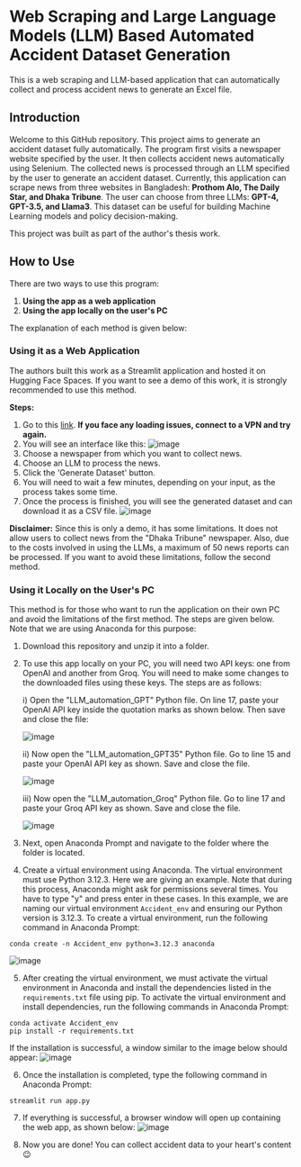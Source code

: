 # Web Scraping and Large Language Models (LLM) Based Automated Accident Dataset Generation

This is a web scraping and LLM-based application that can automatically collect and process accident news to generate an Excel file.

## Introduction

Welcome to this GitHub repository. This project aims to generate an accident dataset fully automatically. The program first visits a newspaper website specified by the user. It then collects accident news automatically using Selenium. The collected news is processed through an LLM specified by the user to generate an accident dataset. Currently, this application can scrape news from three websites in Bangladesh: **Prothom Alo, The Daily Star, and Dhaka Tribune**. The user can choose from three LLMs: **GPT-4, GPT-3.5, and Llama3**. This dataset can be useful for building Machine Learning models and policy decision-making.

This project was built as part of the author's thesis work.

## How to Use

There are two ways to use this program:

1. **Using the app as a web application**
2. **Using the app locally on the user's PC**

The explanation of each method is given below:

### Using it as a Web Application

The authors built this work as a Streamlit application and hosted it on Hugging Face Spaces. If you want to see a demo of this work, it is strongly recommended to use this method.

**Steps:**

1. Go to this [link](https://huggingface.co/spaces/Thamed-Chowdhury/Automated_Accident_Dataset). **If you face any loading issues, connect to a VPN and try again.**
2. You will see an interface like this:
   ![image](https://github.com/user-attachments/assets/60865c55-988d-442f-bbe9-8c43b7b01404)
3. Choose a newspaper from which you want to collect news.
4. Choose an LLM to process the news.
5. Click the 'Generate Dataset' button.
6. You will need to wait a few minutes, depending on your input, as the process takes some time.
7. Once the process is finished, you will see the generated dataset and can download it as a CSV file.
   ![image](https://github.com/user-attachments/assets/ee4d6921-1af6-40cf-81af-a1f8a0552ae1)

**Disclaimer:** Since this is only a demo, it has some limitations. It does not allow users to collect news from the "Dhaka Tribune" newspaper. Also, due to the costs involved in using the LLMs, a maximum of 50 news reports can be processed. If you want to avoid these limitations, follow the second method.

### Using it Locally on the User's PC

This method is for those who want to run the application on their own PC and avoid the limitations of the first method. The steps are given below. Note that we are using Anaconda for this purpose:

1. Download this repository and unzip it into a folder.
2. To use this app locally on your PC, you will need two API keys: one from OpenAI and another from Groq. You will need to make some changes to the downloaded files using these keys. The steps are as follows:
   
   i) Open the "LLM_automation_GPT" Python file. On line 17, paste your OpenAI API key inside the quotation marks as shown below. Then save and close the file:
   
   ![image](https://github.com/user-attachments/assets/803a8e51-bf2a-4d07-9a66-6d154cb9b496)

   ii) Now open the "LLM_automation_GPT35" Python file. Go to line 15 and paste your OpenAI API key as shown. Save and close the file.
   
   ![image](https://github.com/user-attachments/assets/8355a0f1-e049-4179-9b3c-3cddd0ba7364)

   iii) Now open the "LLM_automation_Groq" Python file. Go to line 17 and paste your Groq API key as shown. Save and close the file.
   
   ![image](https://github.com/user-attachments/assets/c7d2a5f4-2133-43ec-9977-c7cad1555728)

3. Next, open Anaconda Prompt and navigate to the folder where the folder is located.
4. Create a virtual environment using Anaconda. The virtual environment must use Python 3.12.3. Here we are giving an example. Note that during this process, Anaconda might ask for permissions several times. You have to type "y" and press enter in these cases. In this example, we are naming our virtual environment `Accident_env` and ensuring our Python version is 3.12.3. To create a virtual environment, run the following command in Anaconda Prompt:
```
conda create -n Accident_env python=3.12.3 anaconda
```
![image](https://github.com/user-attachments/assets/18e70cfd-f19c-431f-928d-06c94f4d59cf)

5. After creating the virtual environment, we must activate the virtual environment in Anaconda and install the dependencies listed in the `requirements.txt` file using pip. To activate the virtual environment and install dependencies, run the following commands in Anaconda Prompt:
```
conda activate Accident_env
pip install -r requirements.txt
```
If the installation is successful, a window similar to the image below should appear:
![image](https://github.com/user-attachments/assets/5f502510-2225-4fcc-83a4-737f198f5332)

6. Once the installation is completed, type the following command in Anaconda Prompt:
```
streamlit run app.py
```
7. If everything is successful, a browser window will open up containing the web app, as shown below:
![image](https://github.com/user-attachments/assets/41c30210-64a5-4863-8fe9-f8a6cb90e42b)

8. Now you are done! You can collect accident data to your heart's content 😉
